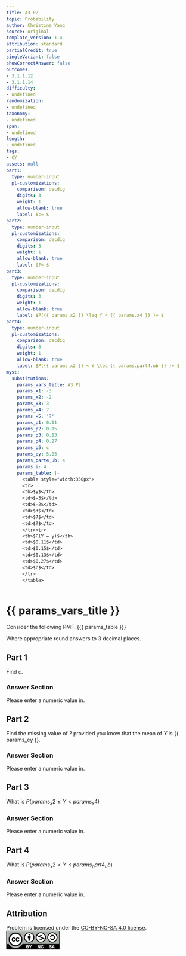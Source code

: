 ```yaml
---
title: A3 P2
topic: Probability
author: Christina Yang
source: original
template_version: 1.4
attribution: standard
partialCredit: true
singleVariant: false
showCorrectAnswer: false
outcomes:
- 3.1.1.12
- 3.1.1.14
difficulty:
- undefined
randomization:
- undefined
taxonomy:
- undefined
span:
- undefined
length:
- undefined
tags:
- CY
assets: null
part1:
  type: number-input
  pl-customizations:
    comparison: decdig
    digits: 3
    weight: 1
    allow-blank: true
    label: $c= $
part2:
  type: number-input
  pl-customizations:
    comparison: decdig
    digits: 3
    weight: 1
    allow-blank: true
    label: $?= $
part3:
  type: number-input
  pl-customizations:
    comparison: decdig
    digits: 3
    weight: 1
    allow-blank: true
    label: $P({{ params.x2 }} \leq Y < {{ params.x4 }} )= $
part4:
  type: number-input
  pl-customizations:
    comparison: decdig
    digits: 3
    weight: 1
    allow-blank: true
    label: $P({{ params.x2 }} < Y \leq {{ params.part4.ub }} )= $
myst:
  substitutions:
    params_vars_title: A3 P2
    params_x1: -3
    params_x2: -2
    params_x3: 3
    params_x4: 7
    params_x5: '?'
    params_p1: 0.11
    params_p2: 0.15
    params_p3: 0.13
    params_p4: 0.27
    params_p5: c
    params_ey: 5.05
    params_part4_ub: 4
    params_i: 4
    params_table: |-
      <table style="width:350px">
      <tr>
      <th>$y$</th>
      <td>$-3$</td>
      <td>$-2$</td>
      <td>$3$</td>
      <td>$7$</td>
      <td>$?$</td>
      </tr><tr>
      <th>$P(Y = y)$</th>
      <td>$0.11$</td>
      <td>$0.15$</td>
      <td>$0.13$</td>
      <td>$0.27$</td>
      <td>$c$</td>
      </tr>
      </table>
---
```

# {{ params_vars_title }}
Consider the following PMF.
{{{ params_table }}}

Where appropriate round answers to 3 decimal places.

## Part 1

Find $c$.

### Answer Section

Please enter a numeric value in.

## Part 2

Find the missing value of ? provided you know that the mean of $Y$ is {{ params_ey }}.

### Answer Section

Please enter a numeric value in.

## Part 3

What is $P({{ params_x2 }} \leq Y \lt {{ params_x4 }} )$

### Answer Section

Please enter a numeric value in.

## Part 4

What is $P({{ params_x2 }} \lt Y \leq {{ params_part4_ub }} )$

### Answer Section

Please enter a numeric value in.

## Attribution

Problem is licensed under the [CC-BY-NC-SA 4.0 license](https://creativecommons.org/licenses/by-nc-sa/4.0/).<br> ![The Creative Commons 4.0 license requiring attribution-BY, non-commercial-NC, and share-alike-SA license.](https://raw.githubusercontent.com/firasm/bits/master/by-nc-sa.png)